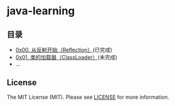 # java-learning
## 目录
- [0x00. 从反射开始（Reflection）](/doc/0x00.Reflection.md)(已完成)
- [0x01. 类的加载器（ClassLoader）](/doc/0x01.ClassLoader.md)(未完成)
- ...

## License
The MIT License (MIT). Please see [LICENSE](LICENSE) for more information.

